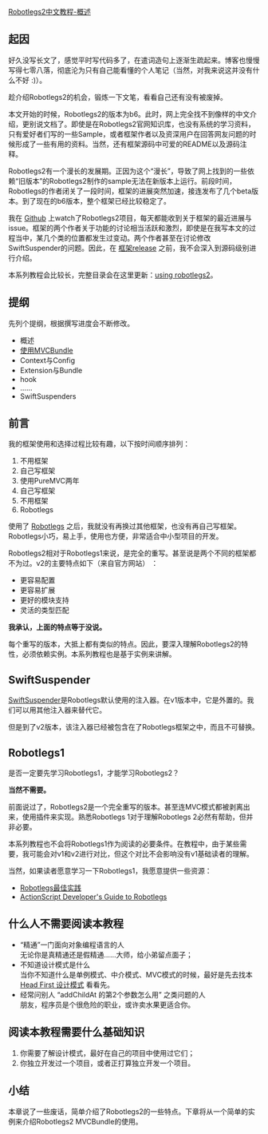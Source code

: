 [Robotlegs2中文教程-概述](http://zengrong.net/post/1859.htm)

## 起因

好久没写长文了，感觉平时写代码多了，在遣词造句上逐渐生疏起来。博客也慢慢写得七零八落，彻底沦为只有自己能看懂的个人笔记（当然，对我来说这并没有什么不好 :)）。

趁介绍Robotlegs2的机会，锻炼一下文笔，看看自己还有没有被废掉。

本文开始的时候，Robotlegs2的版本为b6。此时，网上完全找不到像样的中文介绍，更别说文档了。即使是在Robotlegs2官网知识库，也没有系统的学习资料，只有爱好者们写的一些Sample，或者框架作者以及资深用户在回答网友问题的时候形成了一些有用的资料。当然，还有框架源码中可爱的README以及源码注释。

Robotlegs2有一个漫长的发展期。正因为这个“漫长”，导致了网上找到的一些依赖“旧版本”的Robotlegs2制作的sample无法在新版本上运行。前段时间，Robotlegs的作者闭关了一段时间，框架的进展突然加速，接连发布了几个beta版本。到了现在的b6版本，整个框架已经比较稳定了。

我在 [Github](https://github.com/robotlegs/robotlegs-framework) 上watch了Robotlegs2项目，每天都能收到关于框架的最近进展与issue。框架的两个作者关于功能的讨论相当活跃和激烈，即使是在我写本文的过程当中，某几个类的位置都发生过变动。两个作者甚至在讨论修改SwiftSuspender的问题。因此，在 [框架release](https://github.com/robotlegs/robotlegs-framework/issues/milestones) 之前，我不会深入到源码级别进行介绍。

本系列教程会比较长，完整目录会在这里更新：[using robotlegs2](http://zengrong.net/post/tag/usingrobotlegs2)。<!--more-->

## 提纲

先列个提纲，根据撰写进度会不断修改。

* 概述
* [使用MVCBundle](http://zengrong.net/post/1866.htm)
* Context与Config
* Extension与Bundle
* hook
* ……
* SwiftSuspenders

## 前言

我的框架使用和选择过程比较有趣，以下按时间顺序排列：

1. 不用框架
2. 自己写框架
3. 使用PureMVC两年
4. 自己写框架
5. 不用框架
6. Robotlegs

使用了 [Robotlegs](http://www.robotlegs.org/) 之后，我就没有再换过其他框架，也没有再自己写框架。Robotlegs小巧，易上手，使用也方便，非常适合中小型项目的开发。

Robotlegs2相对于Robotlegs1来说，是完全的重写。甚至说是两个不同的框架都不为过。v2的主要特点如下（来自官方网站） ：

* 更容易配置
* 更容易扩展
* 更好的模块支持
* 灵活的类型匹配

**我承认，上面的特点等于没说。**

每个重写的版本，大抵上都有类似的特点。因此，要深入理解Robotlegs2的特性，必须依赖实例。本系列教程也是基于实例来讲解。

## SwiftSuspender

[SwiftSuspender](https://github.com/tschneidereit/Swiftsuspenders)是Robotlegs默认使用的注入器。在v1版本中，它是外置的。我们可以用其他注入器来替代它。

但是到了v2版本，该注入器已经被包含在了Robotlegs框架之中，而且不可替换。

## Robotlegs1

是否一定要先学习Robotlegs1，才能学习Robotlegs2？

**当然不需要。**

前面说过了，Robotlegs2是一个完全重写的版本。甚至连MVC模式都被剥离出来，使用插件来实现。熟悉Robotlegs 1对于理解Robotlegs 2必然有帮助，但并非必要。

本系列教程也不会将Robotlegs1作为阅读的必要条件。在教程中，由于某些需要，我可能会对v1和v2进行对比，但这个对比不会影响没有v1基础读者的理解。

当然，如果读者愿意学习一下Robotlegs1，我愿意提供一些资源：

* [Robotlegs最佳实践](https://github.com/robotlegs/robotlegs-documentation/blob/master/best-practices-zh-cn.textile)
* [ActionScript Developer's Guide to Robotlegs](http://shop.oreilly.com/product/0636920021216.do)

## 什么人不需要阅读本教程

* “精通”一门面向对象编程语言的人   
无论你是真精通还是假精通……大师，给小弟留点面子；
* 不知道设计模式是什么  
当你不知道什么是单例模式、中介模式、MVC模式的时候，最好是先去找本 [Head First 设计模式](http://book.douban.com/subject/2243615/) 看看先。
* 经常问别人 “addChildAt 的第2个参数怎么用” 之类问题的人  
朋友，程序员是个很危险的职业，或许卖水果更适合你。

## 阅读本教程需要什么基础知识

1. 你需要了解设计模式，最好在自己的项目中使用过它们；
2. 你独立开发过一个项目，或者正打算独立开发一个项目。

## 小结

本章说了一些废话，简单介绍了Robotlegs2的一些特点。下章将从一个简单的实例来介绍Robotlegs2 MVCBundle的使用。
